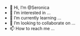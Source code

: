 - 👋 Hi, I’m @Seronica
- 👀 I’m interested in ...
- 🌱 I’m currently learning ...
- 💞️ I’m looking to collaborate on ...
- 📫 How to reach me ...

<!---
Seronica/Seronica is a ✨ special ✨ repository because its `README.md` (this file) appears on your GitHub profile.
You can click the Preview link to take a look at your changes.
--->
